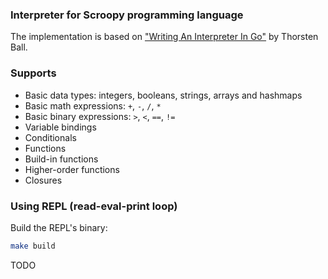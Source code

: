 ### Interpreter for Scroopy programming language
The implementation is based on ["Writing An Interpreter In Go"](https://interpreterbook.com/) by Thorsten Ball.

### Supports
* Basic data types: integers, booleans, strings, arrays and hashmaps
* Basic math expressions: `+`, `-`, `/`, `*`
* Basic binary expressions: `>`, `<`, `==`, `!=`
* Variable bindings
* Conditionals
* Functions
* Build-in functions
* Higher-order functions
* Closures

### Using REPL (read-eval-print loop)

Build the REPL's binary:
```bash
make build
```

TODO
